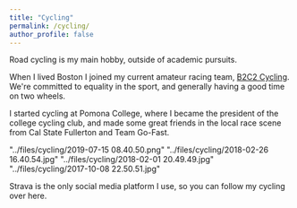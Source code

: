 ```yaml
---
title: "Cycling"
permalink: /cycling/
author_profile: false
---
```


Road cycling is my main hobby, outside of academic pursuits.

When I lived Boston I joined my current amateur racing team, <a href="http://b2c2cycling.com/">B2C2 Cycling</a>.
We're committed to equality in the sport, and generally having a good time on two wheels.

I started cycling at Pomona College, where I became the president of the college cycling club, and made some great friends in the local race scene from Cal State Fullerton and Team Go-Fast.

"../files/cycling/2019-07-15 08.40.50.png"
"../files/cycling/2018-02-26 16.40.54.jpg"
"../files/cycling/2018-02-01 20.49.49.jpg"
"../files/cycling/2017-10-08 22.50.51.jpg"

Strava is the only social media platform I use, so you can follow my cycling over here.
